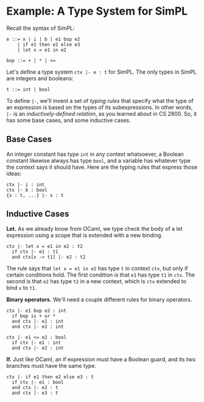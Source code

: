 # Example: A Type System for SimPL

Recall the syntax of SimPL:
```
e ::= x | i | b | e1 bop e2                
    | if e1 then e2 else e3
    | let x = e1 in e2     

bop ::= + | * | <=
```

Let's define a type system `ctx |- e : t` for SimPL.
The only types in SimPL are integers and booleans:
```
t ::= int | bool
```

To define `|-`, we'll invent a set of *typing rules* that specify what
the type of an expression is based on the types of its subexpressions.
In other words, `|-` is an *inductively-defined relation*, as you
learned about in CS 2800.  So, it has some base cases, and some
inductive cases.

## Base Cases

An integer constant has type `int` in any context whatsoever,
a Boolean constant likewise always has type `bool`, and a 
variable has whatever type the context says it 
should have.  Here are the typing rules that express those ideas:

```
ctx |- i : int
ctx |- b : bool
{x : t, ...} |- x : t
```

## Inductive Cases

**Let.**
As we already know from OCaml, we type check the body of 
a let expression using a scope 
that is extended with a new binding. 
```
ctx |- let x = e1 in e2 : t2
  if ctx |- e1 : t1
  and ctx[x -> t1] |- e2 : t2
```
The rule says that `let x = e1 in e2` has type `t` in context `ctx`, but
only if certain conditions hold.  The first condition is that
`e1` has type `t1` in `ctx`.  The second is that `e2` has type `t2`
in a new context, which is `ctx` extended to bind `x` to `t1`.

**Binary operators.**
We'll need a couple different rules for binary operators.
```
ctx |- e1 bop e2 : int
  if bop is + or *
  and ctx |- e1 : int
  and ctx |- e2 : int
  
ctx |- e1 <= e2 : bool
  if ctx |- e1 : int
  and ctx |- e2 : int
```

**If.** 
Just like OCaml, an if expression must have a Boolean guard,
and its two branches must have the same type.
```
ctx |- if e1 then e2 else e3 : t
  if ctx |- e1 : bool
  and ctx |- e2 : t
  and ctx |- e3 : t
```
